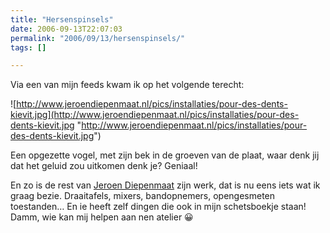 ```yaml
---
title: "Hersenspinsels"
date: 2006-09-13T22:07:03
permalink: "2006/09/13/hersenspinsels/"
tags: []

---
```

Via een van mijn feeds kwam ik op het volgende terecht:

![http://www.jeroendiepenmaat.nl/pics/installaties/pour-des-dents-kievit.jpg](http://www.jeroendiepenmaat.nl/pics/installaties/pour-des-dents-kievit.jpg "http://www.jeroendiepenmaat.nl/pics/installaties/pour-des-dents-kievit.jpg")

Een opgezette vogel, met zijn bek in de groeven van de plaat, waar denk jij dat het geluid zou uitkomen denk je? Geniaal!

En zo is de rest van [Jeroen Diepenmaat](http://www.jeroendiepenmaat.nl/nederlands/index.html "http://www.jeroendiepenmaat.nl/nederlands/index.html") zijn werk, dat is nu eens iets wat ik graag bezie. Draaitafels, mixers, bandopnemers, opengesmeten toestanden… En ie heeft zelf dingen die ook in mijn schetsboekje staan! Damm, wie kan mij helpen aan nen atelier 😀
